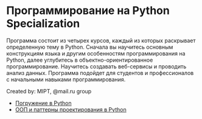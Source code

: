 # Программирование на Python Specialization

Программа состоит из четырех курсов, каждый из которых раскрывает определенную тему в Python. Сначала вы научитесь основным конструкциям языка и другим особенностям программирования на Python, далее углубитесь в объектно-ориентированное программирование. Научитесь создавать веб-сервисы и проводить анализ данных. Программа подойдет для студентов и профессионалов с начальными навыками программирования.

Created by: MIPT, @mail.ru group

- [Погружение в Python](https://github.com/mxmaslin/Coursera/tree/master/Программирование%20на%20Python%20Specialization/Погружение%20в%20Python "Погружение в Python")
- [ООП и паттерны проектирования в Python](https://github.com/mxmaslin/Coursera/tree/master/Программирование%20на%20Python%20Specialization/ООП%20и%20паттерны%20проектирования%20в%20Python "ООП и паттерны проектирования в Python")
